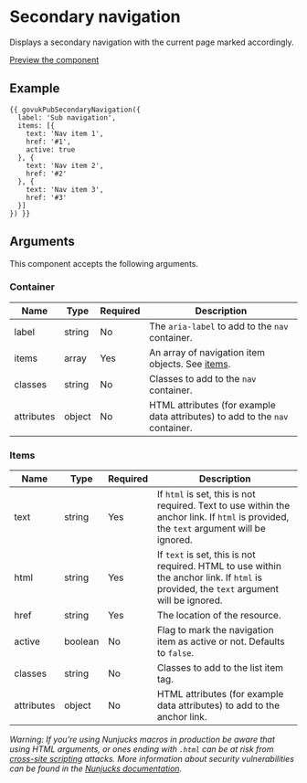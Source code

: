 # Secondary navigation

Displays a secondary navigation with the current page marked accordingly.

[Preview the component](https://govuk-publishing-frontend.herokuapp.com/components/secondary-navigation/)

## Example

```
{{ govukPubSecondaryNavigation({
  label: 'Sub navigation',
  items: [{
    text: 'Nav item 1',
    href: '#1',
    active: true
  }, {
    text: 'Nav item 2',
    href: '#2'
  }, {
    text: 'Nav item 3',
    href: '#3'
  }]
}) }}
```

## Arguments

This component accepts the following arguments.

### Container

|Name|Type|Required|Description|
|---|---|---|---|
|label|string|No|The `aria-label` to add to the `nav` container.|
|items|array|Yes|An array of navigation item objects. See [items](#items).|
|classes|string|No|Classes to add to the `nav` container.|
|attributes|object|No|HTML attributes (for example data attributes) to add to the `nav` container.|

### Items

|Name|Type|Required|Description|
|---|---|---|---|
|text|string|Yes|If `html` is set, this is not required. Text to use within the anchor link. If `html` is provided, the `text` argument will be ignored.|
|html|string|Yes|If `text` is set, this is not required. HTML to use within the anchor link. If `html` is provided, the `text` argument will be ignored.|
|href|string|Yes|The location of the resource.|
|active|boolean|No|Flag to mark the navigation item as active or not. Defaults to `false`.|
|classes|string|No|Classes to add to the list item tag.|
|attributes|object|No|HTML attributes (for example data attributes) to add to the anchor link.|

*Warning: If you’re using Nunjucks macros in production be aware that using HTML arguments, or ones ending with `.html` can be at risk from [cross-site scripting](https://en.wikipedia.org/wiki/Cross-site_scripting) attacks. More information about security vulnerabilities can be found in the [Nunjucks documentation](https://mozilla.github.io/nunjucks/api.html#user-defined-templates-warning).*
